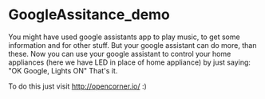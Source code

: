 # GoogleAssitance_demo
You might have used google assistants app to play music, to get some information and for other stuff. But your google assistant can do more, than these. Now you can use your google assistant to control your home appliances (here we have LED in place of home appliance) by just saying:   "OK Google, Lights ON"  That's it.

To do this just visit http://opencorner.io/  :)
